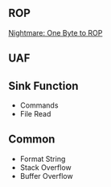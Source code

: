 ## ROP
[Nightmare: One Byte to ROP](https://hackmd.io/@pepsipu/ry-SK44pt?s=09)

## UAF

## Sink Function
- Commands
- File Read

## Common 
 - Format String
 - Stack Overflow
 - Buffer Overflow
